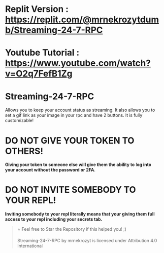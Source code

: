 # Replit Version : https://replit.com/@mrnekrozytdumb/Streaming-24-7-RPC

# Youtube Tutorial : https://www.youtube.com/watch?v=O2q7FefB1Zg

# Streaming-24-7-RPC
Allows you to keep your account status as streaming. It also allows you to set a gif link as your image in your rpc and have 2 buttons. It is fully customizable!

# DO NOT GIVE YOUR TOKEN TO OTHERS!
**Giving your token to someone else will give them the ability to log into your account without the password or 2FA.**

# DO NOT INVITE SOMEBODY TO YOUR REPL!
**Inviting somebody to your repl literally means that your giving them full access to your repl including your secrets tab.**

> ⭐ Feel free to Star the Repository if this helped you! ;)
>                                                                                
> Streaming-24-7-RPC by mrnekrozyt is licensed under Attribution 4.0 International

